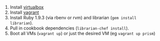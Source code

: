 1. Install [virtualbox](https://www.virtualbox.org/wiki/Downloads)
2. Install [vagrant](http://vagrantup.com)
3. Install Ruby 1.9.3 (via rbenv or rvm) and librarian (`gem install librarian`).
4. Pull in cookbook dependencies (`librarian-chef install`).
6. Boot all VMs (`vagrant up`) or just the desired VM (eg `vagrant up prism`)
